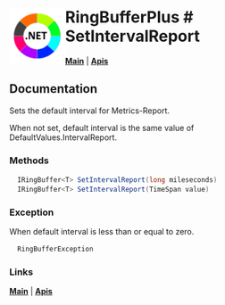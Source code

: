 # <img align="left" width="100" height="100" src="./images/icon.png"> RingBufferPlus #  SetIntervalReport

[**Main**](index.md#help) | 
[**Apis**](index.md#apis)

## Documentation
Sets the default interval for Metrics-Report. 

When not set,  default interval is the same value of DefaultValues.IntervalReport.

### Methods

```csharp
  IRingBuffer<T> SetIntervalReport(long mileseconds)
  IRingBuffer<T> SetIntervalReport(TimeSpan value)
``` 

### Exception

When default interval is less than or equal to zero.

```csharp
  RingBufferException
``` 

### Links
[**Main**](index.md#help) | 
[**Apis**](index.md#apis)
